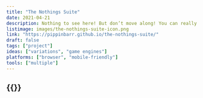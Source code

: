 ```yaml
---
title: "The Nothings Suite"
date: 2021-04-21
description: Nothing to see here! But don’t move along! You can really see the nothing here! Examine the nothing! Think about the nothing! The nothing is where it all begins!
listimage: images/the-nothings-suite-icon.png
link: "https://pippinbarr.github.io/the-nothings-suite/"
draft: false
tags: ["project"]
ideas: ["variations", "game engines"]
platforms: ["browser", "mobile-friendly"]
tools: ["multiple"]
---
```


## {{<param title >}}
